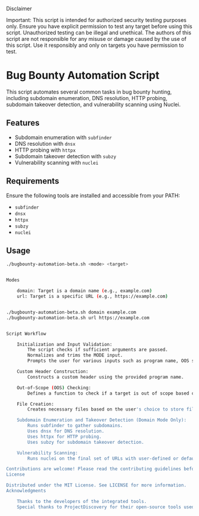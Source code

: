 Disclaimer

Important: This script is intended for authorized security testing purposes only. Ensure you have explicit permission to test any target before using this script. Unauthorized testing can be illegal and unethical. The authors of this script are not responsible for any misuse or damage caused by the use of this script. Use it responsibly and only on targets you have permission to test.



# Bug Bounty Automation Script

This script automates several common tasks in bug bounty hunting, including subdomain enumeration, DNS resolution, HTTP probing, subdomain takeover detection, and vulnerability scanning using Nuclei.

## Features

- Subdomain enumeration with `subfinder`
- DNS resolution with `dnsx`
- HTTP probing with `httpx`
- Subdomain takeover detection with `subzy`
- Vulnerability scanning with `nuclei`

## Requirements

Ensure the following tools are installed and accessible from your PATH:

- `subfinder`
- `dnsx`
- `httpx`
- `subzy`
- `nuclei`

## Usage

```sh
./bugbounty-automation-beta.sh <mode> <target>


Modes

    domain: Target is a domain name (e.g., example.com)
    url: Target is a specific URL (e.g., https://example.com)


./bugbounty-automation-beta.sh domain example.com
./bugbounty-automation-beta.sh url https://example.com


Script Workflow

    Initialization and Input Validation:
        The script checks if sufficient arguments are passed.
        Normalizes and trims the MODE input.
        Prompts the user for various inputs such as program name, OOS subdomains, whether to store files locally, and specific Nuclei templates or tags.

    Custom Header Construction:
        Constructs a custom header using the provided program name.

    Out-of-Scope (OOS) Checking:
        Defines a function to check if a target is out of scope based on user-provided patterns.

    File Creation:
        Creates necessary files based on the user's choice to store files locally or use temporary files.

    Subdomain Enumeration and Takeover Detection (Domain Mode Only):
        Runs subfinder to gather subdomains.
        Uses dnsx for DNS resolution.
        Uses httpx for HTTP probing.
        Uses subzy for subdomain takeover detection.

    Vulnerability Scanning:
        Runs nuclei on the final set of URLs with user-defined or default templates and options.

Contributions are welcome! Please read the contributing guidelines before submitting pull requests.
License

Distributed under the MIT License. See LICENSE for more information.
Acknowledgments

    Thanks to the developers of the integrated tools.
    Special thanks to ProjectDiscovery for their open-source tools used in this script.
